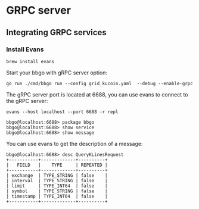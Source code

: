 # GRPC server

## Integrating GRPC services

### Install Evans

```shell
brew install evans 
```

Start your bbgo with gRPC server option:

```shell
go run ./cmd/bbgo run --config grid_kucoin.yaml  --debug --enable-grpc
```

The gRPC server port is located at 6688, you can use evans to connect to the gRPC server:

```shell
evans --host localhost --port 6688 -r repl
```

```shell
bbgo@localhost:6688> package bbgo
bbgo@localhost:6688> show service
bbgo@localhost:6688> show message
```

You can use evans to get the description of a message:

```shell
bbgo@localhost:6688> desc QueryKLinesRequest
+-----------+-------------+----------+
|   FIELD   |    TYPE     | REPEATED |
+-----------+-------------+----------+
| exchange  | TYPE_STRING | false    |
| interval  | TYPE_STRING | false    |
| limit     | TYPE_INT64  | false    |
| symbol    | TYPE_STRING | false    |
| timestamp | TYPE_INT64  | false    |
+-----------+-------------+----------+
```






